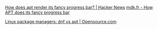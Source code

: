 
[How does apt render its fancy progress bar? | Hacker News](https://news.ycombinator.com/item?id=28850036)
[mdk.fr - How APT does its fancy progress bar](https://mdk.fr/blog/how-apt-does-its-fancy-progress-bar.html)

[Linux package managers: dnf vs apt | Opensource.com](https://opensource.com/article/21/7/dnf-vs-apt)
